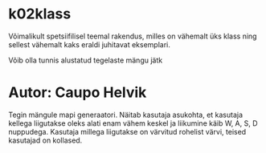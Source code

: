 # k02klass

Võimalikult spetsiifilisel teemal rakendus, milles on vähemalt üks klass ning sellest vähemalt kaks eraldi juhitavat eksemplari. 

Võib olla tunnis alustatud tegelaste mängu  jätk

# Autor: Caupo Helvik

Tegin mängule mapi generaatori. Näitab kasutaja asukohta, et kasutaja kellega liigutakse oleks alati enam vähem keskel ja liikumine käib W, A, S, D nuppudega. 
Kasutaja millega liigutakse on värvitud rohelist värvi, teised kasutajad on kollased.
